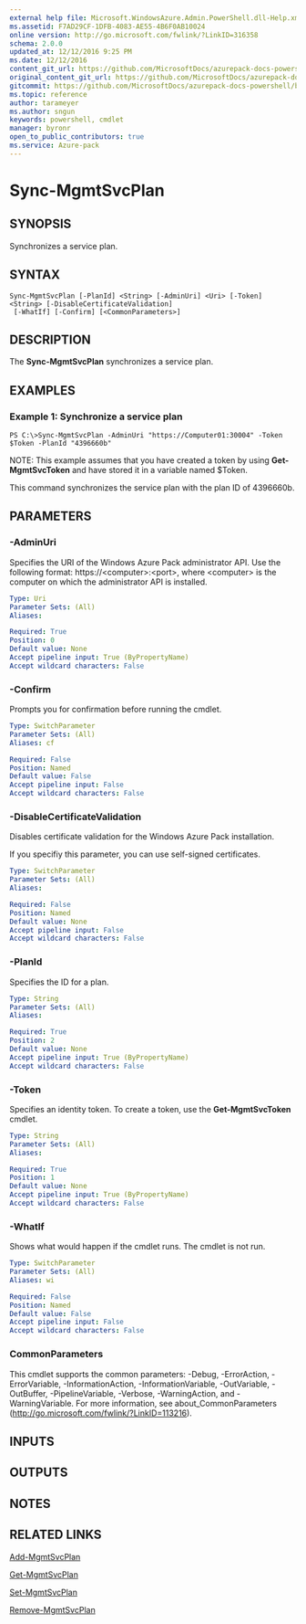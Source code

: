```yaml
---
external help file: Microsoft.WindowsAzure.Admin.PowerShell.dll-Help.xml
ms.assetid: F7AD29CF-1DFB-4083-AE55-4B6F0AB10024
online version: http://go.microsoft.com/fwlink/?LinkID=316358
schema: 2.0.0
updated_at: 12/12/2016 9:25 PM
ms.date: 12/12/2016
content_git_url: https://github.com/MicrosoftDocs/azurepack-docs-powershell/blob/master/AzurePack-cmdlets/Administration/v1.0/Sync-MgmtSvcPlan.md
original_content_git_url: https://github.com/MicrosoftDocs/azurepack-docs-powershell/blob/master/AzurePack-cmdlets/Administration/v1.0/Sync-MgmtSvcPlan.md
gitcommit: https://github.com/MicrosoftDocs/azurepack-docs-powershell/blob/b83cde31c8e8df3140400b62cc6698cfc8f37a47/AzurePack-cmdlets/Administration/v1.0/Sync-MgmtSvcPlan.md
ms.topic: reference
author: tarameyer
ms.author: sngun
keywords: powershell, cmdlet
manager: byronr
open_to_public_contributors: true
ms.service: Azure-pack
---
```


# Sync-MgmtSvcPlan

## SYNOPSIS
Synchronizes a service plan.

## SYNTAX

```
Sync-MgmtSvcPlan [-PlanId] <String> [-AdminUri] <Uri> [-Token] <String> [-DisableCertificateValidation]
 [-WhatIf] [-Confirm] [<CommonParameters>]
```

## DESCRIPTION
The **Sync-MgmtSvcPlan** synchronizes a service plan.

## EXAMPLES

### Example 1: Synchronize a service plan
```
PS C:\>Sync-MgmtSvcPlan -AdminUri "https://Computer01:30004" -Token $Token -PlanId "4396660b"
```

NOTE: This example assumes that you have created a token by using **Get-MgmtSvcToken** and have stored it in a variable named $Token.

This command synchronizes the service plan with the plan ID of 4396660b.

## PARAMETERS

### -AdminUri
Specifies the URI of the Windows Azure Pack administrator API.
Use the following format: https://\<computer\>:\<port\>, where \<computer\> is the computer on which the administrator API is installed.

```yaml
Type: Uri
Parameter Sets: (All)
Aliases: 

Required: True
Position: 0
Default value: None
Accept pipeline input: True (ByPropertyName)
Accept wildcard characters: False
```

### -Confirm
Prompts you for confirmation before running the cmdlet.

```yaml
Type: SwitchParameter
Parameter Sets: (All)
Aliases: cf

Required: False
Position: Named
Default value: False
Accept pipeline input: False
Accept wildcard characters: False
```

### -DisableCertificateValidation
Disables certificate validation for the Windows Azure Pack installation.

If you specifiy this parameter, you can use self-signed certificates.

```yaml
Type: SwitchParameter
Parameter Sets: (All)
Aliases: 

Required: False
Position: Named
Default value: None
Accept pipeline input: False
Accept wildcard characters: False
```

### -PlanId
Specifies the ID for a plan.

```yaml
Type: String
Parameter Sets: (All)
Aliases: 

Required: True
Position: 2
Default value: None
Accept pipeline input: True (ByPropertyName)
Accept wildcard characters: False
```

### -Token
Specifies an identity token.
To create a token, use the **Get-MgmtSvcToken** cmdlet.

```yaml
Type: String
Parameter Sets: (All)
Aliases: 

Required: True
Position: 1
Default value: None
Accept pipeline input: True (ByPropertyName)
Accept wildcard characters: False
```

### -WhatIf
Shows what would happen if the cmdlet runs.
The cmdlet is not run.

```yaml
Type: SwitchParameter
Parameter Sets: (All)
Aliases: wi

Required: False
Position: Named
Default value: False
Accept pipeline input: False
Accept wildcard characters: False
```

### CommonParameters
This cmdlet supports the common parameters: -Debug, -ErrorAction, -ErrorVariable, -InformationAction, -InformationVariable, -OutVariable, -OutBuffer, -PipelineVariable, -Verbose, -WarningAction, and -WarningVariable. For more information, see about_CommonParameters (http://go.microsoft.com/fwlink/?LinkID=113216).

## INPUTS

## OUTPUTS

## NOTES

## RELATED LINKS

[Add-MgmtSvcPlan](xref:Administration/v1.0/Add-MgmtSvcPlan.md)

[Get-MgmtSvcPlan](xref:Administration/v1.0/Get-MgmtSvcPlan.md)

[Set-MgmtSvcPlan](xref:Administration/v1.0/Set-MgmtSvcPlan.md)

[Remove-MgmtSvcPlan](xref:Administration/v1.0/Remove-MgmtSvcPlan.md)


